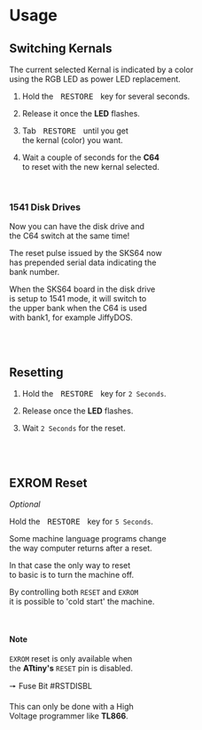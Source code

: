 
# Usage

## Switching Kernals

The current selected Kernal is indicated by a color <br>
using the RGB LED as power LED replacement.

1. Hold the <kbd> RESTORE </kbd> key for several seconds.

2. Release it once the **LED** flashes.

3. Tab <kbd> RESTORE </kbd> until you get <br>
   the kernal (color) you want.

4. Wait a couple of seconds for the **C64** <br>
   to reset with the new kernal selected.

<br>

### 1541 Disk Drives

Now you can have the disk drive and <br>
the C64 switch at the same time!

The reset pulse issued by the SKS64 now <br>
has prepended serial data indicating the <br>
bank number.

When the SKS64 board in the disk drive <br>
is setup to 1541 mode, it will switch to <br>
the upper bank when the C64 is used <br>
with bank1, for example JiffyDOS.

<br>
<br>

## Resetting

1. Hold the <kbd> RESTORE </kbd> key for `2 Seconds`.

2. Release once the **LED** flashes.

3. Wait `2 Seconds` for the reset.

<br>
<br>

## EXROM Reset

*Optional*

Hold the <kbd> RESTORE </kbd> key for `5 Seconds`.

Some machine language programs change <br>
the way computer returns after a reset.

In that case the only way to reset <br>
to basic is to turn the machine off.

By controlling both `RESET` and `EXROM` <br>
it is possible to 'cold start' the machine.

<br>

#### Note

`EXROM` reset is only available when <br>
the **ATtiny's** `RESET` pin is disabled.

🠖 Fuse Bit #RSTDISBL

This can only be done with a High <br>
Voltage programmer like **TL866**.